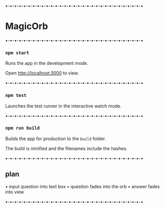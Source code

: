 •-•-•-•-•-•-•-•-•-•-•-•-•-•-•-•-•-•-•-•-•-•-•-•-•-•-•-•-•-•-•

# MagicOrb

•-•-•-•-•-•-•-•-•-•-•-•-•-•-•-•-•-•-•-•-•-•-•-•-•-•-•-•-•-•-•

### `npm start`

Runs the app in the development mode.

Open [http://localhost:3000](http://localhost:3000) to view.

•-•-•-•-•-•-•-•-•-•-•-•-•-•-•-•-•-•-•-•-•-•-•-•-•-•-•-•-•-•-•

### `npm test`

Launches the test runner in the interactive watch mode.

•-•-•-•-•-•-•-•-•-•-•-•-•-•-•-•-•-•-•-•-•-•-•-•-•-•-•-•-•-•-•

### `npm run build`

Builds the app for production to the `build` folder.

The build is minified and the filenames include the hashes.

•-•-•-•-•-•-•-•-•-•-•-•-•-•-•-•-•-•-•-•-•-•-•-•-•-•-•-•-•-•-•

## plan

• input question into text box
• question fades into the orb
• answer fades into view

•-•-•-•-•-•-•-•-•-•-•-•-•-•-•-•-•-•-•-•-•-•-•-•-•-•-•-•-•-•-•

